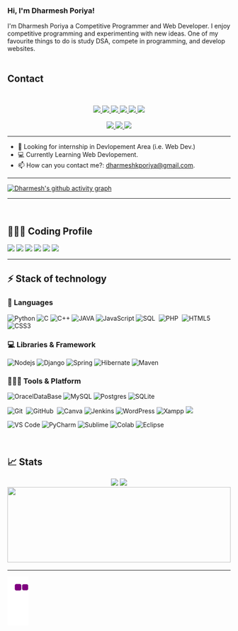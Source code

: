 ### Hi, I'm Dharmesh Poriya!

I'm Dharmesh Poriya a Competitive Programmer and Web Developer. I enjoy competitive programming and experimenting with new ideas. One of my favourite things to do is study DSA, compete in programming, and develop websites.
<br><br>

## Contact 
<br>

<!-- contact -->
<p align="center">
	<a href="https://www.linkedin.com/in/dharmesh-poriya/" target="_blank">
		<img src="https://img.shields.io/badge/LinkedIn-0077B5?style=for-the-badge&logo=linkedin&logoColor=white" />
	</a>
	<a href="https://twitter.com/D_Poriya_05">
		<img src="https://img.shields.io/badge/Twitter-1DA1F2?style=for-the-badge&logo=twitter&logoColor=white" />
	</a>
	<a href="https://dev.to/d_poriya">
		<img src="https://img.shields.io/badge/dev.to-0A0A0A?style=for-the-badge&logo=devdotto&logoColor=white" />
	</a>
  <a href="http://dharmeshporiya.mywebcommunity.org/">
		<img src="https://img.shields.io/badge/portfolio-1AA260?style=for-the-badge&logo=About.me&logoColor=white" />
	</a>
  <a href="mailto:dharmeshkporiya@gmail.com">
		<img src="https://img.shields.io/badge/Gmail-D14836?style=for-the-badge&logo=gmail&logoColor=white" />
	</a>
	<a href="https://stackoverflow.com/users/16241306/dharmesh-poriya">
    <img src="https://img.shields.io/badge/Stack_Overflow-FE7A16?style=for-the-badge&logo=stack-overflow&logoColor=white"/>
  </a>
<br><br>
<a href="https://github.com/Meghna-DAS/github-profile-views-counter">
    <img src="https://komarev.com/ghpvc/?username=Dharmesh-Poriya07&style=flat-square">
</a>
	<a href="https://github.com/Dharmesh-Poriya07">
        <img height="20" src="https://img.shields.io/github/followers/Dharmesh-Poriya07?label=follow&logo=github" />
	</a>
	 <a href="https://github.com/Dharmesh-Poriya07">
        <img height="20" src="https://img.shields.io/github/stars/Dharmesh-Poriya07?label=stars&logo=github" />
	</a>

</p>

<hr>

- 🔎 Looking for internship in Devlopement Area (i.e. Web Dev.)
- 💻 Currently Learning Web Devlopement. 
- 📫 How can you contact me?: dharmeshkporiya@gmail.com.

<hr>

<!-- Activity Graph -->
<!-- ![Dharmesh's github activity graph](https://activity-graph.herokuapp.com/graph?username=Dharmesh-Poriya07&area=true&hide_border=true&theme=github&bg_color=22272E) -->
[![Dharmesh's github activity graph](https://activity-graph.herokuapp.com/graph?username=Dharmesh-Poriya07&area=true&hide_border=true&theme=react-dark)](https://github.com/Dharmesh-Poriya07/github-readme-activity-graph)

<!-- themes :-  synthwave-84 , redical , coral , nord , lucent , dracula , gruvbox , chartreuse-dark , github-light , minimal , material-palenight , green , gotham , noctis-minimus , monokai , one-dark , elegant , aqua -->

---
<br>

## 👨🏻‍💻 Coding Profile

[![](https://img.shields.io/badge/Codeforces-445f9d?style=for-the-badge&logo=Codeforces&logoColor=white)](https://codeforces.com/profile/dharmesh.poriya07)
[![](https://img.shields.io/badge/Codechef-%23B92B27.svg?&style=for-the-badge&logo=Codechef&logoColor=white)](https://www.codechef.com/users/d_poriya_07)
[![](https://img.shields.io/badge/-LeetCode-FFA116?style=for-the-badge&logo=LeetCode&logoColor=black)](https://leetcode.com/dharmeshkporiya/)
[![](https://img.shields.io/badge/GeeksforGeeks-298D46?style=for-the-badge&logo=geeksforgeeks&logoColor=white)](https://auth.geeksforgeeks.org/user/dharmeshkporiya/practice/)
[![](https://img.shields.io/badge/-Hackerrank-2EC866?style=for-the-badge&logo=HackerRank&logoColor=white)](https://www.hackerrank.com/dharmeshkporiya)
[![](https://img.shields.io/badge/HackerEarth-%232C3454.svg?&style=for-the-badge&logo=HackerEarth&logoColor=Blue)](https://www.hackerearth.com/@dharmesh.poriya07)

---

## ⚡ Stack of technology 

### 🚀 Languages

![Python](https://img.shields.io/badge/Python-FFD43B?style=for-the-badge&logo=python&logoColor=306998)
![C](https://img.shields.io/badge/C-00599C?style=for-the-badge&logo=c&logoColor=white)
![C++](https://img.shields.io/badge/C%2B%2B-00599C?style=for-the-badge&logo=c%2B%2B&logoColor=white)
![JAVA](https://img.shields.io/badge/Java-ED8B00?style=for-the-badge&logo=java&logoColor=white)
![JavaScript](https://img.shields.io/badge/JavaScript-323330?style=for-the-badge&logo=javascript&logoColor=F7DF1E)
![SQL](https://img.shields.io/badge/MySQL-00000F?style=for-the-badge&logo=mysql&logoColor=white)&nbsp;
![PHP](https://img.shields.io/badge/PHP-777BB4?style=for-the-badge&logo=php&logoColor=white)&nbsp;
![HTML5](https://img.shields.io/badge/HTML5-E34F26?style=for-the-badge&logo=html5&logoColor=white)
![CSS3](https://img.shields.io/badge/CSS3-1572B6?style=for-the-badge&logo=css3&logoColor=white)
<!-- ![Java](https://img.shields.io/badge/Java-ED8B00?style=for-the-badge&logo=java&logoColor=white) -->

### 💻 Libraries & Framework

<!-- ![React](https://img.shields.io/badge/React-20232A?style=for-the-badge&logo=react&logoColor=61DAFB) -->
<!-- ![Bootstrap](https://img.shields.io/badge/Bootstrap-563D7C?style=for-the-badge&logo=bootstrap&logoColor=white) -->
<!-- ![jquey](https://img.shields.io/badge/jQuery-0769AD?style=for-the-badge&logo=jquery&logoColor=white) -->
![Nodejs](https://img.shields.io/badge/Node.js-339933?style=for-the-badge&logo=nodedotjs&logoColor=white)
![Django](https://img.shields.io/badge/Django-092E20?style=for-the-badge&logo=django&logoColor=green)
![Spring](https://img.shields.io/badge/Spring-6DB33F?style=for-the-badge&logo=spring&logoColor=white)
![Hibernate](https://img.shields.io/badge/Hibernate-59666C?style=for-the-badge&logo=Hibernate&logoColor=white)
![Maven](https://img.shields.io/badge/apache_maven-C71A36?style=for-the-badge&logo=apachemaven&logoColor=white)
<!-- ![Pandas](https://img.shields.io/badge/Pandas-2C2D72?style=for-the-badge&logo=pandas&logoColor=white) -->
<!-- ![NumPy](https://img.shields.io/badge/Numpy-777BB4?style=for-the-badge&logo=numpy&logoColor=white) -->

### 🧑🏻‍💻 Tools & Platform

<!-- ![Google Cloud](https://img.shields.io/badge/Google_Cloud-4285F4?style=for-the-badge&logo=google-cloud&logoColor=white) -->
<!-- Databases -->
![OracelDataBase](https://img.shields.io/badge/Oracle-F80000?style=for-the-badge&logo=oracle&logoColor=black)
![MySQL](https://img.shields.io/badge/mysql-%2300f.svg?style=for-the-badge&logo=mysql&logoColor=white)
![Postgres](https://img.shields.io/badge/postgres-%23316192.svg?style=for-the-badge&logo=postgresql&logoColor=white)
![SQLite](https://img.shields.io/badge/sqlite-%2307405e.svg?style=for-the-badge&logo=sqlite&logoColor=white)

<!-- Tools -->
<!-- ![Heroku](https://img.shields.io/badge/heroku-%23430098.svg?style=for-the-badge&logo=heroku&logoColor=white) -->
<!-- ![Google Cloud](https://img.shields.io/badge/GoogleCloud-%234285F4.svg?style=for-the-badge&logo=google-cloud&logoColor=white) -->
![Git](https://img.shields.io/badge/Git-F05032?style=for-the-badge&logo=git&logoColor=white)&nbsp;
![GitHub](https://img.shields.io/badge/GitHub-100000?style=for-the-badge&logo=github&logoColor=white)&nbsp;
![Canva](https://img.shields.io/badge/Canva-%2300C4CC.svg?&style=for-the-badge&logo=Canva&logoColor=white)
![Jenkins](https://img.shields.io/badge/jenkins-%232C5263.svg?style=for-the-badge&logo=jenkins&logoColor=white)
![WordPress](https://img.shields.io/badge/Wordpress-21759B?style=for-the-badge&logo=wordpress&logoColor=white)
![Xampp](https://img.shields.io/badge/Xampp-F37623?style=for-the-badge&logo=xampp&logoColor=white)
![](https://img.shields.io/badge/Stack_Overflow-FE7A16?style=for-the-badge&logo=stack-overflow&logoColor=white)
<!-- IDE's -->
![VS Code](https://img.shields.io/badge/Visual_Studio_Code-0078D4?style=for-the-badge&logo=visual%20studio%20code&logoColor=white)
![PyCharm](https://img.shields.io/badge/PyCharm-000000.svg?&style=for-the-badge&logo=PyCharm&logoColor=white)
![Sublime](https://img.shields.io/badge/sublime_text-%23575757.svg?&style=for-the-badge&logo=sublime-text&logoColor=important)
![Colab](https://img.shields.io/badge/Colab-F9AB00?style=for-the-badge&logo=googlecolab&color=525252)
![Eclipse](https://img.shields.io/badge/Eclipse-2C2255?style=for-the-badge&logo=eclipse&logoColor=white)
<!-- ![IDEA](https://img.shields.io/badge/IntelliJIDEA-000000.svg?style=for-the-badge&logo=intellij-idea&logoColor=white) -->




<!-- ![VS](https://img.shields.io/badge/Visual_Studio-5C2D91?style=for-the-badge&logo=visual%20studio&logoColor=white) -->


<br>

## 📈 Stats

<p align="center">
  <img width="48%" src="https://github-readme-stats.vercel.app/api?username=Dharmesh-Poriya07&show_icons=true&hide_border=true&theme=radical" />
  <img width="48%" src="https://github-readme-streak-stats.herokuapp.com/?user=Dharmesh-Poriya07&hide_border=true&theme=radical" />	
<img width="100%" height="170" src="https://github-readme-stats.vercel.app/api/top-langs/?username=Dharmesh-Poriya07&hide_border=true&layout=compact&langs_count=16&theme=radical"/>
  <!--   <img width="48%" src="https://github-readme-streak-stats.herokuapp.com/?user=Dharmesh-Poriya07" /> -->
</p>

---

<p align="center">

   ![snake gif](https://github.com/Dharmesh-Poriya07/Dharmesh-Poriya07/blob/output/github-contribution-grid-snake.gif)

</p>


